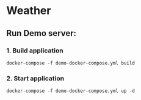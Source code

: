 # Weather

## Run Demo server:

### 1. Build application
```
docker-compose -f demo-docker-compose.yml build
```


### 2. Start application
```
docker-compose -f demo-docker-compose.yml up -d
```
